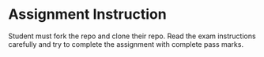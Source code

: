 # Assignment Instruction

Student must fork the repo and clone their repo. Read the exam instructions carefully and try to complete the assignment with complete pass marks.
